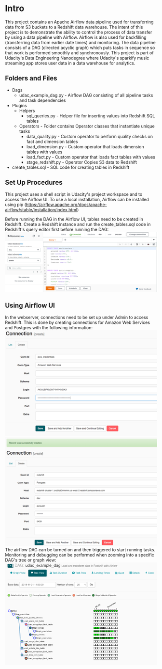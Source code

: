 # Intro
This project contains an Apache Airflow data pipeline used for transferring data from S3 buckets to a Redshift data warehouse.  The intent of this project is to demonstrate the ability to control the process of data transfer by using a data pipeline with Airflow.  Airflow is also used for backfilling (transferring data from earlier date times) and monitoring.  The data pipeline consists of a DAG (directed acyclic graph) which puts tasks in sequence so that work is performed smoothly and synchronously.  This project is part of Udacity's Data Engineering Nanodegree where Udacity's sparkify music streaming app stores user data in a data warehouse for analytics.

## Folders and Files
* Dags
	* udac_example_dag.py - Airflow DAG consisting of all pipeline tasks and task dependencies
* Plugins
	* Helpers
 		* sql_queries.py - Helper file for inserting values into Redshift SQL tables
    * Operators - Folder contains Operator classes that instantiate unique tasks
    	* data_quality.py - Custom operator to perform quality checks on fact and dimension tables
    	* load_dimension.py - Custom operator that loads dimension tables with values
       	* load_fact.py - Custom operator that loads fact tables with values
        * stage_redshift.py - Operator Copies S3 data to Redshift
* create_tables.sql - SQL code for creating tables in Redshift

## Set Up Procedures
This project uses a shell script in Udacity's project workspace and to access the Airflow UI.  To use a local installation, Airflow can be installed using pip (https://airflow.apache.org/docs/apache-airflow/stable/installation/index.html)

Before running the DAG in the Airflow UI, tables need to be created in Redshift.  Create a Redshift instance and run the create_tables.sql code in Redshift's query editor first before running the DAG:
![alt text](screenshots/aws_query.png?raw=true)

## Using Airflow UI
In the webserver, connections need to be set up under Admin to access Redshift.  This is done by creating connections for Amazon Web Services and Postgres with the following information:
![alt text](screenshots/connection-aws-credentials.png?raw=true)
![alt text](screenshots/connection-redshift.png?raw=true)
The airflow DAG can be turned on and then triggered to start running tasks.  Monitoring and debugging can be performed when zooming into a specific DAG's tree or graph view:
![alt text](screenshots/airflow_tree_view.png?raw=true)
